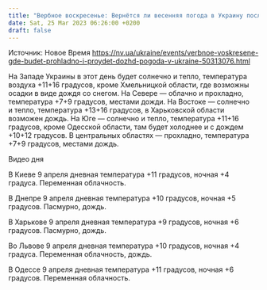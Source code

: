 ```yaml
---
title: "Вербное воскресенье: Вернётся ли весенняя погода в Украину после похолодания — прогноз"
date: Sat, 25 Mar 2023 06:26:00 +0200
draft: false
---
```

Источник: Новое Время https://nv.ua/ukraine/events/verbnoe-voskresene-gde-budet-prohladno-i-proydet-dozhd-pogoda-v-ukraine-50313076.html


На Западе Украины в этот день будет солнечно и тепло, температура воздуха +11+16 градусов, кроме Хмельницкой области, где возможны осадки в виде дождя со снегом. На Севере — облачно и прохладно, температура +7+9 градусов, местами дожди. На Востоке — солнечно и тепло, температура +13+16 градусов, в Харьковской области возможен дождь. На Юге — солнечно и тепло, температура +11+16 градусов, кроме Одесской области, там будет холоднее и с дождем  +10+12 градусов. В центральных областях — прохладно, температура +7+9 градусов, местами дождь.

  Видео дня   

В Киеве 9 апреля дневная температура +11 градусов, ночная +4 градуса. Переменная облачность.

В Днепре 9 апреля дневная температура +10 градусов, ночная +5 градусов. Пасмурно, дождь.

В Харькове 9 апреля дневная температура +9 градусов, ночная +6 градусов. Пасмурно, дождь. 

Во Львове 9 апреля дневная температура +10 градусов, ночная +4 градуса. Переменная облачность, дождь.

В Одессе 9 апреля дневная температура +11 градусов, ночная +6 градусов. Переменная облачность.

